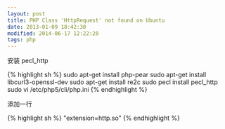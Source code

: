 ```yaml
---
layout: post
title: PHP Class 'HttpRequest' not found on Ubuntu
date: 2013-01-09 18:42:30
modified: 2014-06-17 12:22:20
tags: php
---
```


安装 pecl_http

{% highlight sh %}
sudo apt-get install php-pear
sudo apt-get install libcurl3-openssl-dev
sudo apt-get install re2c
sudo pecl install pecl_http
sudo vi /etc/php5/cli/php.ini
{% endhighlight %}

添加一行

{% highlight sh %}
"extension=http.so"
{% endhighlight %}